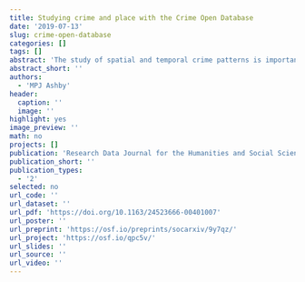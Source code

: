 ```yaml
---
title: Studying crime and place with the Crime Open Database
date: '2019-07-13'
slug: crime-open-database
categories: []
tags: []
abstract: 'The study of spatial and temporal crime patterns is important for both academic understanding of crime-generating processes and for policies aimed at reducing crime. However, studying crime and place is often made more difficult by restrictions on access to appropriate crime data. This means understanding of many spatio-temporal crime patterns are limited to data from a single geographic setting, and there are few attempts at replication. This article introduces the Crime Open Database (CODE), a database of 16 million offenses from 10 of the largest United States cities over 11 years and more than 60 offense types. Open crime data were obtained from each city, having been published in multiple incompatible formats. The data were processed to harmonize geographic co-ordinates, dates and times, offense categories and location types, as well as adding census and other geographic identifiers. The resulting database allows the wider study of spatio-temporal patterns of crime across multiple US cities, allowing greater understanding of variations in the relationships between crime and place across different settings, as well as facilitating replication of research.'
abstract_short: ''
authors:
  - 'MPJ Ashby'
header:
  caption: ''
  image: ''
highlight: yes
image_preview: ''
math: no
projects: []
publication: 'Research Data Journal for the Humanities and Social Sciences'
publication_short: ''
publication_types:
  - '2'
selected: no
url_code: ''
url_dataset: ''
url_pdf: 'https://doi.org/10.1163/24523666-00401007'
url_poster: ''
url_preprint: 'https://osf.io/preprints/socarxiv/9y7qz/'
url_project: 'https://osf.io/qpc5v/'
url_slides: ''
url_source: ''
url_video: ''
---
```

